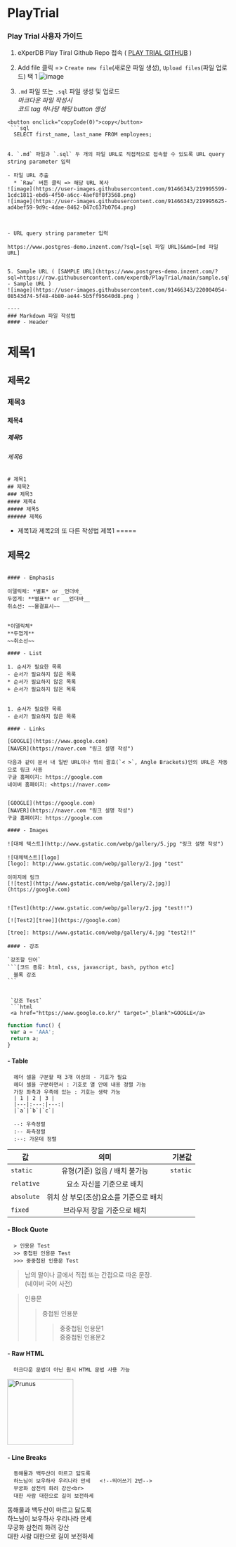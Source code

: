 # PlayTrial

### Play Trial 사용자 가이드
1. eXperDB Play Tiral Github Repo 접속 ( [PLAY TRIAL GITHUB](https://github.com/experdb/PlayTrial)   )

2. Add file 클릭 => `Create new file`(새로운 파일 생성), `Upload files`(파일 업로드) 택 1
![image](https://user-images.githubusercontent.com/91466343/219995676-835d753e-5afa-41bf-b2d0-b1f2f85efdee.png)


3. `.md` 파일 또는 `.sql` 파일 생성 및 업로드  
  *마크다운 파일 작성시*  
  *코드 tag 하나당 해당 button 생성*  
  ```
  <button onclick="copyCode(0)">copy</button>
   ```sql
    SELECT first_name, last_name FROM employees;
   ```
  ```

4. `.md` 파일과 `.sql` 두 개의 파일 URL로 직접적으로 접속할 수 있도록 URL query string parameter 입력

  - 파일 URL 추출
    * `Raw` 버튼 클릭 => 해당 URL 복사
![image](https://user-images.githubusercontent.com/91466343/219995599-1cdc1811-ebd6-4f50-a6cc-4aef8f8f3568.png)
![image](https://user-images.githubusercontent.com/91466343/219995625-ad4bef59-9d9c-4dae-8462-047c637b0764.png)



  - URL query string parameter 입력
   ```
    https://www.postgres-demo.inzent.com/?sql=[sql 파일 URL]&&md=[md 파일 URL]
   ```

5. Sample URL ( [SAMPLE URL](https://www.postgres-demo.inzent.com/?sql=https://raw.githubusercontent.com/experdb/PlayTrial/main/sample.sql&&md=https://raw.githubusercontent.com/experdb/PlayTrial/main/sample.md) - Sample URL )
![image](https://user-images.githubusercontent.com/91466343/220004054-08543d74-5f48-4b80-ae44-5b5ff95640d8.png )

----
### Markdown 파일 작성법
#### - Header
  ```
  # 제목1
  ## 제목2
  ### 제목3
  #### 제목4
  ##### 제목5
  ###### 제목6
  ```
  # 제목1
  ## 제목2
  ### 제목3
  #### 제목4
  ##### 제목5
  ###### 제목6
  
  ```
  * 제목1과 제목2의 또 다른 작성법
  제목1
  =====
  
  제목2
  -----
  ```
  
  #### - Emphasis
  ```
    이델릭체: *별표* or _언더바_
    두껍게: **별표** or __언더바__
    취소선: ~~물결표시~~
  ```
  
  *이델릭체*  
  **두껍게**   
  ~~취소선~~  

  #### - List
  ```
    1. 순서가 필요한 목록
    - 순서가 필요하지 않은 목록
    * 순서가 필요하지 않은 목록
    + 순서가 필요하지 않은 목록
  ```
    
  1. 순서가 필요한 목록  
  - 순서가 필요하지 않은 목록  
  
  #### - Links
  ```
    [GOOGLE](https://www.google.com)
    [NAVER](https://naver.com "링크 설명 작성")
    
    다음과 같이 문서 내 일반 URL이나 꺾쇠 괄호(`< >`, Angle Brackets)안의 URL은 자동으로 링크 사용
    구글 홈페이지: https://google.com
    네이버 홈페이지: <https://naver.com>
  ```
    
  [GOOGLE](https://google.com)  
  [NAVER](https://naver.com "링크 설명 작성")  
  구글 홈페이지: https://google.com
  
  #### - Images
  ```
    ![대체 텍스트](http://www.gstatic.com/webp/gallery/5.jpg "링크 설명 작성")
    
    ![대체텍스트][logo]
    [logo]: http://www.gstatic.com/webp/gallery/2.jpg "test"
    
    이미지에 링크
    [![test](http://www.gstatic.com/webp/gallery/2.jpg)](https://google.com)
  ```
       
  ![Test](http://www.gstatic.com/webp/gallery/2.jpg "test!!")  
  
  [![Test2][tree]](https://google.com)
  
  [tree]: https://www.gstatic.com/webp/gallery/4.jpg "test2!!"
  
  #### - 강조
  ```
    `강조할 단어`
    ```[코드 종류: html, css, javascript, bash, python etc]
      블록 강조
    ```
  ```
  
   `강조 Test`  
   ```html
   <a href="https://www.google.co.kr/" target="_blank">GOOGLE</a>
   ```  
   ```javascript
   function func() {
    var a = 'AAA';
    return a;
   }
   ```
   
  #### - Table
  ```
    헤더 셀을 구분할 때 3개 이상의 - 기호가 필요
    헤더 셀을 구분하면서 : 기호로 열 안에 내용 정렬 가능
    가장 좌측과 우측에 있는 : 기호는 생략 가능
    | 1 | 2 | 3 |
    |---|:---:|---:|
    |`a`|`b`|`c`|
    
    --: 우측정렬
    :-- 좌측정렬
    :--: 가운데 정렬
  ```

  | 값 | 의미 | 기본값 |
  |---|:---:|---:|
  | `static` | 유형(기준) 없음 / 배치 불가능 | `static` |
  | `relative` | 요소 자신을 기준으로 배치 |  |
  | `absolute` | 위치 상 부모(조상)요소를 기준으로 배치 |  |
  | `fixed` | 브라우저 창을 기준으로 배치 |  |
  
  #### - Block Quote
  ```
    > 인용문 Test
    >> 중첩된 인용문 Test
    >>> 중중첩된 인용문 Test
  ```
  
  > 남의 말이나 글에서 직접 또는 간접으로 따온 문장.  
  > (네이버 국어 사전)
  
  > 인용문
  >> 중첩된 인용문  
  >>> 중중첩된 인용문1  
  >>> 중중첩된 인용문2  
  
  #### - Raw HTML
  ```
    마크다운 문법이 아닌 원시 HTML 문법 사용 가능
  ```
  
  <img width="150" src="http://www.gstatic.com/webp/gallery/4.jpg" alt="Prunus" title="A Wild Cherry (Prunus avium) in flower">

  #### - Line Breaks
  ```
    동해물과 백두산이 마르고 닳도록 
    하느님이 보우하사 우리나라 만세   <!--띄어쓰기 2번-->
    무궁화 삼천리 화려 강산<br>
    대한 사람 대한으로 길이 보전하세
  ```
  
  동해물과 백두산이 마르고 닳도록  
  하느님이 보우하사 우리나라 만세   
  무궁화 삼천리 화려 강산<br>
  대한 사람 대한으로 길이 보전하세
  
